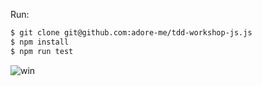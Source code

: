 Run:
```bash
$ git clone git@github.com:adore-me/tdd-workshop-js.js
$ npm install
$ npm run test
```

![win](https://media3.giphy.com/media/eoxomXXVL2S0E/giphy.gif)
